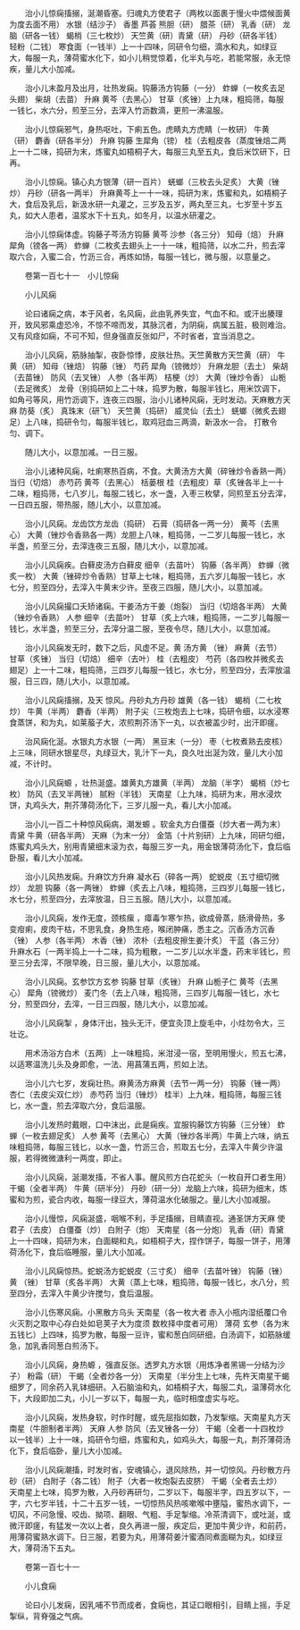 <!-- { "loadSidebar": true } -->
　　治小儿惊痫搐搦，涎潮昏塞。归魂丸方使君子（两枚以面裹于慢火中煨候面黄为度去面不用） 水银（结沙子） 香墨 芦荟 熊胆（研） 腊茶（研） 乳香（研） 龙脑（研各一钱） 蝎梢（三七枚炒） 天竺黄（研）青黛（研） 丹砂（研各半钱） 轻粉（二钱） 寒食面（一钱半）上一十四味，同研令匀细，滴水和丸，如绿豆大，每服一丸，薄荷蜜水化下，如小儿稍觉惊着，化半丸与吃，若能常服，永无惊疾，量儿大小加减。

　　治小儿末盈月及出月，壮热发痫。钩藤汤方钩藤（一分） 蚱蝉（一枚炙去足头翅） 柴胡（去苗） 升麻 黄芩（去黑心） 甘草（炙锉）上九味，粗捣筛，每服一钱匕，水六分，煎至三分，去滓入竹沥数滴，更煎一沸温服。

　　治小儿惊痫邪气，身热呕吐，下痢五色。虎睛丸方虎睛（一枚研） 牛黄（研） 麝香（研各半分） 升麻 钩藤 生犀角（镑） 桂（去粗皮各（蒸度锉焙二两上一十二味，捣研为末，炼蜜丸如梧桐子大，每服三丸至五丸，食后米饮研下，日再。

　　治小儿惊痫。镇心丸方银薄（研一百片） 蜣螂（三枚去头足炙） 大黄（锉炒） 丹砂（研各一两半） 升麻黄芩上一十一味，捣研为末，炼蜜和丸，如梧桐子大，食后及乳后，新汲水研一丸灌之，三岁及五岁，两丸至三丸，七岁至十岁五丸，如大人患者，温浆水下十五丸，如冬月，以温水研灌之。

　　治小儿惊痫体虚。钩藤子芩汤方钩藤 黄芩 沙参（各三分） 知母（焙） 升麻 犀角（镑各一两） 蚱蝉（二枚炙去翅头上一十一味，粗捣筛，以水二升，煎去滓取六合，入蜜二合，竹沥三合，再炼如饧，每服一钱匕，微与服，以意量之。

　　卷第一百七十一　小儿惊痫

　　小儿风痫

　　论曰诸痫之病，本于风者，名风痫，此由乳养失宜，气血不和。或汗出腠理开，致风邪乘虚恐冷，不惊不啼而发，其脉沉者，为阴痫，病属五脏，极则难治。又有风痉如痫，不可不知，但身强直反张如尸，不时省者，宜当消息之。

　　治小儿风痫，筋脉抽掣，夜卧惊悸，皮肤壮热。天竺黄散方天竺黄（研） 牛黄（研） 知母（锉焙） 钩藤（锉） 芍药 犀角（镑微炒） 升麻龙胆（去土） 柴胡（去苗锉） 防风（去叉锉） 人参（各半两） 桔梗（炒） 大黄（锉炒令香） 山栀（去足微炙） 龙骨（别捣研如上二十味，捣罗为散，每服半钱匕，用米饮调下，如角弓等风，用竹沥调下，连夜三四服，治小儿诸种风痫，无时发动。天麻散方天麻 防葵（炙） 真珠末（研飞） 天竺黄（捣研） 威灵仙（去土） 蜣螂（微炙去翅足）上八味，捣研令匀，每服半钱匕，取鸡冠血三两滴，新汲水一合。 打散令匀、调下。

　　随儿大小，以意加减。一日三服。

　　治小儿诸种风痫，吐痢寒热百病，不食。大黄汤方大黄（碎锉炒令香熟一两） 当归（切焙） 赤芍药 黄芩（去黑心） 栝蒌根 桂（去粗皮）草（炙锉各半上一十二味，粗捣筛，七八岁儿，每服二钱匕，水一盏，入枣三枚擘，同煎至五分去滓，一日四五服，带热服，随儿大小，以意加减。

　　治小儿风痫。龙齿饮方龙齿（捣研） 石膏（捣研各一两一分） 黄芩（去黑心） 大黄（锉炒令香熟各一两）龙胆上八味，粗捣筛，一二岁儿每服一钱匕，水半盏，煎至三分，去滓连夜三五服，随儿大小，以意加减。

　　治小儿风痫疾。白藓皮汤方白藓皮 细辛（去苗叶） 钩藤（各半两） 蚱蝉（微炙一枚） 大黄（锉碎炒令香熟）甘草上七味，粗捣筛，五六岁儿每服一钱匕，水七分，煎至四分，去滓入牛黄末少许。至夜三四服，随儿大小，以意加减。

　　治小儿风痫撮口夭矫诸痫。干姜汤方干姜（炮裂） 当归（切焙各半两） 大黄（锉炒令香熟） 人参 细辛（去苗叶） 甘草（炙上六味，粗捣筛，一二岁儿每服一钱匕，水半盏，煎至三分，去滓分温二服，至夜令尽，随儿大小，以意加减。

　　治小儿风痫发无时，数下之后，风虚不足。黄 汤方黄 （锉） 麻黄（去节） 甘草（炙锉） 当归（切焙） 细辛（去叶） 桂（去粗皮） 芍药（各四枚并微炙去翅足）上一十二味，粗捣筛，三四岁儿每服一钱匕，水七分，煎至四分，去滓放温服，日三四，随儿大小，以意加减。

　　治小儿风痫搐搦，及天 惊风。丹砂丸方丹砂 雄黄（各一钱） 蝎梢（二七枚炒） 牛黄（半两） 麝香（半两） 附子尖（三枚炮去上七味，捣研令细，以水浸寒食蒸饼，和为丸，如莱菔子大，浓煎荆芥汤下一丸，以衣被盖少时，出汗即瘥。

　　治风痫化涎。水银丸方水银（一两） 黑豆末（一分） 枣（七枚煮熟去皮核）上三味，同研水银星尽，丸绿豆大，乳汁下一丸，良久吐出涎为效，量儿大小加减，不计时。

　　治小儿风痫螈 ，壮热涎盛。雄黄丸方雄黄（半两） 龙脑（半字） 蝎梢（炒七枚） 防风（去叉半两锉） 腻粉（半钱） 天南星（上九味，捣研为末，用水浸炊饼，丸鸡头大，荆芥薄荷汤化下，三岁儿服一丸，看儿大小加减。

　　治小儿一百二十种惊风痫病，潮发螈 。软金丸方白僵蚕（炒大者一两为末） 青黛 牛黄（研各半两） 天麻（为末一分） 金箔（十片别研）上九味，同研匀细，炼蜜丸鸡头大，别用青黛细末滚为衣，每服三岁一丸，用金银薄荷汤化下，食后临卧服，看儿大小加减。

　　治小儿风热发痫。升麻饮方升麻 凝水石（碎各一两） 蛇蜕皮（五寸细切微炒） 龙胆 钩藤（各一两锉） 蚱蝉（炙去上八味，粗捣筛，三四岁儿每服一钱匕，水七分，煎至四分，去滓放温，日三五服。随儿大小，以意加减。

　　治小儿风痫，发作无度，颈核瘰 ，瘴毒乍寒乍热，欲成骨蒸，肠滑骨热，多变疳痢，皮肉干枯，不思乳食，身热生疮，喉闭肿痛，悉主之。沉香汤方沉香（锉） 人参（各半两） 木香（锉） 浓朴（去粗皮擦生姜汁炙） 干蓝（各三分） 升麻水石（一两半捣上一十二味，捣为粗散，一二岁儿以水半盏，药末半钱匕，煎至三分去滓，不限早晚，日三服，量儿大小，以意加减。

　　治小儿风痫。玄参饮方玄参 钩藤 甘草（炙锉） 升麻 山栀子仁 黄芩（去黑心） 犀角（镑微炒） 麦门冬（去上八味，粗捣筛，三四岁儿每服一钱匕，水七分，煎至四分，去滓，一日三四服，随儿大小，以意加减。

　　治小儿风痫掣 ，身体汗出，独头无汗，便宜灸顶上旋毛中，小炷勿令大，三壮讫。

　　用术汤浴方白术（五两）上一味粗捣，米泔浸一宿，至明用慢火，煎五七沸，以适寒温洗儿头及身即愈，一法、用菖蒲五两，煎如上法。

　　治小儿六七岁，发痫壮热。麻黄汤方麻黄（去节一两一分） 钩藤（锉一两） 杏仁（去皮尖双仁炒） 赤芍药 当归（锉炒） 桂半）上九味，粗捣筛，每服三钱匕，水一盏，煎去滓取六分，食后温服。

　　治小儿发热时戴眼，口中沫出，此是痫疾。宜服钩藤饮方钩藤（三分锉） 蚱蝉（一枚去翅足炙） 人参 黄芩（去黑心） 大黄（锉炒各半两）牛黄上六味，纳五味粗捣筛，每服三钱匕，以水一盏，竹沥三合，煎取五七分，去滓入牛黄少许温服，若得微微溏利一两度，即止。

　　治小儿风痫，涎潮发搐，不省人事。醒风煎方白花蛇头（一枚自开口者生用） 干蝎（全者半两） 牛黄（研半分） 丹砂（研一分）龙脑上六味，捣研为细末，炼蜜和为煎，瓷合内收，每服一绿豆大，薄荷温水化破服之。量儿大小加减服。

　　治小儿慢惊，风痫涎盛，咽喉不利，手足搐搦，目睛直视。通圣饼方天麻 使君子（去皮） 白僵蚕（炒） 白附子（炮） 天南星（各一分炮） 乳香（研）青黛上一十四味，捣研为末，白面糊和丸，如梧桐子大，捏作饼子，每服一饼子，用薄荷汤化下，食后临睡服，量儿大小加减。

　　治小儿风痫惊热。蛇蜕汤方蛇蜕皮（三寸炙） 细辛（去苗叶锉） 钩藤（锉） 黄 （锉） 甘草（炙各半两） 大黄（蒸上七味，粗捣筛，每服一钱匕，水八分，煎至四分，去滓入牛黄少许搅匀，食后温服。

　　治小儿伤寒风痫。小黑散方乌头 天南星（各一枚大者 赤入小瓶内湿纸覆口令火灭割之取中心存白处如皂荚子大为度须 数枚择中度者可用） 薄荷 玄参（各为末五钱匕）上四味，捣罗为散，每服一豆许，蜜和葱白同研细，白汤调下，如筋脉缓急，加乳香同葱白煎汤下。

　　治小儿风痫，身热螈 ，强直反张。透罗丸方水银（用炼净者黑锡一分结为沙子） 粉霜（研） 干蝎（全者炒各一分） 天南星（半分生上七味，先杵天南星干蝎细罗了，同余药入乳钵细研。入石脑油和丸，如梧桐子大，每服二丸，温薄荷水化下，大段即加二丸，小儿一岁以下，每服一丸，临时相度虚实与吃。

　　治小儿风痫，发热身软，时作时醒，或先屈指如数，乃发掣缩。天南星丸方天南星（牛胆制者半两） 天麻 人参 防风（去叉锉各一分） 干蝎（全者一十四枚炒以一钱半）上十一味，捣研令匀细，炼蜜和丸，如鸡头大，每服一丸，荆芥薄荷汤化下，食后临卧，量儿大小加减。

　　治小儿风痫潮搐，时发时省，安魂镇心，退风除热，并一切惊风。丹砂散方丹砂（研） 白附子（各二钱） 附子（大者一枚炮裂去皮脐） 干蝎（全者去土炒） 天南星上七味，捣罗为散，入丹砂再研匀，二岁以下，每服半字，四五岁以下，一字，六七岁半钱，十二十五岁一钱，一切惊热风热咳嗽喉中壅隘，蜜热水调下，一切风，不问急慢、咬齿、拗项、翻眼、气粗、手足掣缩。冷茶清调下，或吐涎，或微汗即瘥，有猛发一次以上者，良久再进一服，疾定后，更加牛黄少许，和前药，用薄荷蜜熟水调下。日三服，若要为丸，用薄荷姜汁蜜酒同煮面糊为丸，如绿豆大，薄荷汤下五丸。

　　卷第一百七十一

　　小儿食痫

　　论曰小儿发痫，因乳哺不节而成者，食痫也，其证口眼相引，目睛上摇，手足掣纵，背脊强之气病。

